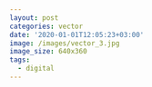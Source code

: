 ```yaml
---
layout: post
categories: vector
date: '2020-01-01T12:05:23+03:00'
image: /images/vector_3.jpg
image_size: 640x360
tags:
  - digital
---
```

